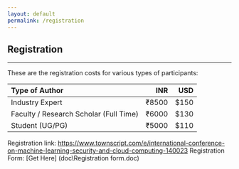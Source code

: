 ```yaml
---
layout: default
permalink: /registration
---
```

## Registration
---

These are the registration costs for various types of participants:

| Type of Author               |   INR |  USD |
| :--------------------------- | ----: | ---: |
| Industry Expert              | ₹8500 | $150 |
| Faculty / Research Scholar (Full Time)                      | ₹6000 | $130 |
| Student (UG/PG)              | ₹5000 | $110 |

Registration link: <https://www.townscript.com/e/international-conference-on-machine-learning-security-and-cloud-computing-140023>
Registration Form: [Get Here] (doc\Registration form.doc)
